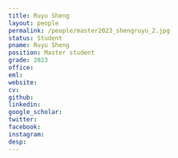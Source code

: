 ```yaml
---
title: Ruyu Sheng
layout: people
permalink: /people/master2023_shengruyu_2.jpg
status: Student
pname: Ruyu Sheng
position: Master student
grade: 2023
office: 
eml: 
website: 
cv: 
github: 
linkedin:
google_scholar: 
twitter: 
facebook: 
instagram:
desp: 
---
```

